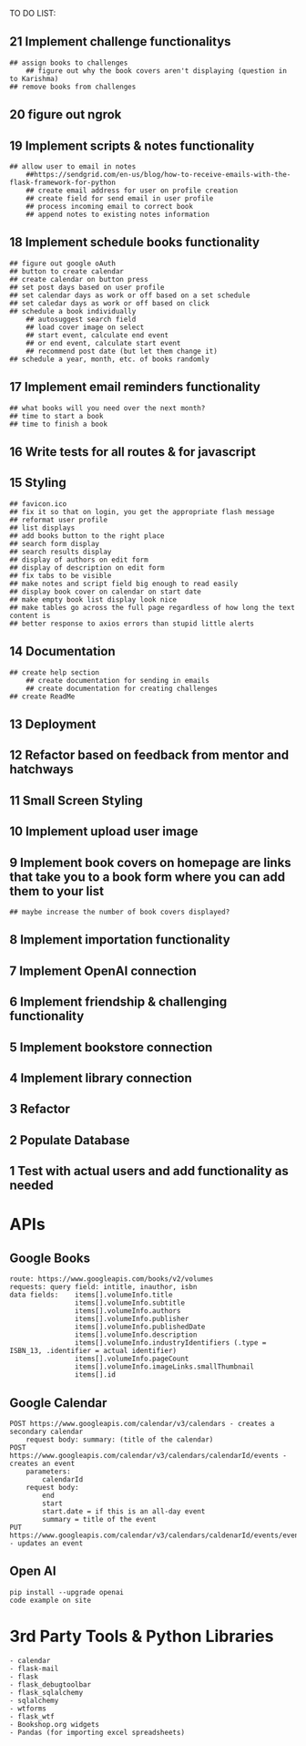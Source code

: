 TO DO LIST: 
## 21 Implement challenge functionalitys
    ## assign books to challenges
        ## figure out why the book covers aren't displaying (question in to Karishma)
    ## remove books from challenges
## 20 figure out ngrok
## 19 Implement scripts & notes functionality 
    ## allow user to email in notes
        ##https://sendgrid.com/en-us/blog/how-to-receive-emails-with-the-flask-framework-for-python
        ## create email address for user on profile creation
        ## create field for send email in user profile
        ## process incoming email to correct book
        ## append notes to existing notes information
## 18 Implement schedule books functionality
    ## figure out google oAuth
    ## button to create calendar
    ## create calendar on button press
    ## set post days based on user profile
    ## set calendar days as work or off based on a set schedule
    ## set caledar days as work or off based on click
    ## schedule a book individually
        ## autosuggest search field
        ## load cover image on select
        ## start event, calculate end event
        ## or end event, calculate start event
        ## recommend post date (but let them change it)
    ## schedule a year, month, etc. of books randomly
## 17 Implement email reminders functionality 
    ## what books will you need over the next month?
    ## time to start a book
    ## time to finish a book
## 16 Write tests for all routes & for javascript
## 15 Styling
    ## favicon.ico
    ## fix it so that on login, you get the appropriate flash message
    ## reformat user profile 
    ## list displays
    ## add books button to the right place
    ## search form display
    ## search results display
    ## display of authors on edit form
    ## display of description on edit form
    ## fix tabs to be visible
    ## make notes and script field big enough to read easily
    ## display book cover on calendar on start date
    ## make empty book list display look nice
    ## make tables go across the full page regardless of how long the text content is
    ## better response to axios errors than stupid little alerts
## 14 Documentation
    ## create help section
        ## create documentation for sending in emails
        ## create documentation for creating challenges
    ## create ReadMe
## 13 Deployment
## 12 Refactor based on feedback from mentor and hatchways
## 11 Small Screen Styling
## 10 Implement upload user image
## 9 Implement book covers on homepage are links that take you to a book form where you can add them to your list
    ## maybe increase the number of book covers displayed? 
## 8 Implement importation functionality
## 7 Implement OpenAI connection 
## 6 Implement friendship & challenging functionality 
## 5 Implement bookstore connection
## 4 Implement library connection
## 3 Refactor
## 2 Populate Database
## 1 Test with actual users and add functionality as needed



# APIs

## Google Books
    route: https://www.googleapis.com/books/v2/volumes
    requests: query field: intitle, inauthor, isbn
    data fields:    items[].volumeInfo.title
                    items[].volumeInfo.subtitle
                    items[].volumeInfo.authors
                    items[].volumeInfo.publisher
                    items[].volumeInfo.publishedDate
                    items[].volumeInfo.description
                    items[].volumeInfo.industryIdentifiers (.type = ISBN_13, .identifier = actual identifier)
                    items[].volumeInfo.pageCount
                    items[].volumeInfo.imageLinks.smallThumbnail
                    items[].id

## Google Calendar
    POST https://www.googleapis.com/calendar/v3/calendars - creates a secondary calendar
        request body: summary: (title of the calendar)
    POST https://www.googleapis.com/calendar/v3/calendars/calendarId/events - creates an event
        parameters: 
            calendarId
        request body: 
            end
            start
            start.date = if this is an all-day event
            summary = title of the event
    PUT https://www.googleapis.com/calendar/v3/calendars/caldenarId/events/eventId - updates an event

## Open AI
    pip install --upgrade openai
    code example on site

# 3rd Party Tools & Python Libraries
    - calendar
    - flask-mail
    - flask
    - flask_debugtoolbar
    - flask_sqlalchemy
    - sqlalchemy
    - wtforms
    - flask_wtf
    - Bookshop.org widgets
    - Pandas (for importing excel spreadsheets)

